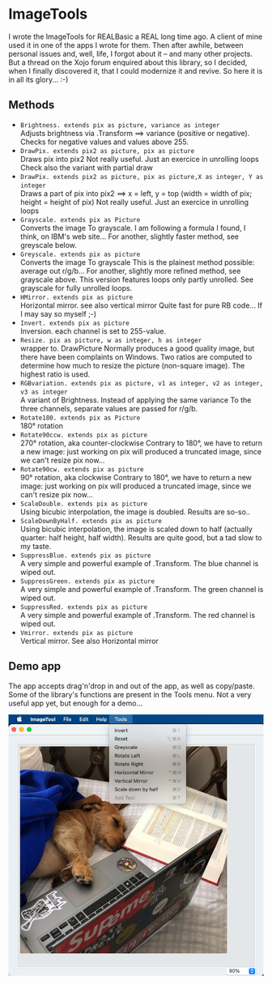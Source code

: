 # ImageTools

I wrote the ImageTools for REALBasic a REAL long time ago. A client of mine used it in one of the apps I wrote for them. Then after awhile, between personal issues and, well, life, I forgot about it – and many other projects. But a thread on the Xojo forum enquired about this library, so I decided, when I finally discovered it, that I could modernize it and revive. So here it is in all its glory... :-)

## Methods

* `Brightness. extends pix as picture, variance as integer`<br>
Adjusts brightness via .Transform ==> variance (positive or negative). Checks for negative values and values above 255.
* `DrawPix. extends pix2 as picture, pix as picture`<br>
Draws pix into pix2
Not really useful. Just an exercice in unrolling loops
Check also the variant with partial draw
* `DrawPix. extends pix2 as picture, pix as picture,X as integer, Y as integer`<br>
Draws a part of pix into pix2 ==> x = left, y = top (width = width of pix; height = height of pix)
Not really useful. Just an exercice in unrolling loops
* `Grayscale. extends pix as Picture`<br>
Converts the image To grayscale. I am following a formula I found, I think, on IBM's web site...
For another, slightly faster method, see greyscale below.
* `Greyscale. extends pix as picture`<br>
Converts the image To grayscale
This is the plainest method possible: average out r/g/b...
For another, slightly more refined method, see grayscale above.
This version features loops only partly unrolled.
See grayscale for fully unrolled loops.
* `HMirror. extends pix as picture`<br>
Horizontal mirror.
see also vertical mirror
Quite fast for pure RB code... If I may say so myself ;-)
* `Invert. extends pix as picture`<br>
Inversion. each channel is set to 255-value.
* `Resize. pix as picture, w as integer, h as integer`<br>
wrapper to. DrawPicture
Normally produces a good quality image, but there have been complaints on Windows.
Two ratios are computed to determine how much to resize the picture (non-square image).
The highest ratio is used.
* `RGBvariation. extends pix as picture, v1 as integer, v2 as integer, v3 as integer`<br>
A variant of Brightness.
Instead of applying the same variance To the three channels, separate values are passed for r/g/b.
* `Rotate180. extends pix as Picture`<br>
180° rotation
* `Rotate90ccw. extends pix as picture`<br>
270° rotation, aka counter-clockwise
Contrary to 180°, we have to return a new image:
just working on pix will produced a truncated image, since we can't resize pix now...
* `Rotate90cw. extends pix as picture`<br>
90° rotation, aka clockwise
Contrary to 180°, we have to return a new image:
just working on pix will produced a truncated image, since we can't resize pix now...
* `ScaleDouble. extends pix as picture`<br>
Using bicubic interpolation, the image is doubled.
Results are so-so..
* `ScaleDownByHalf. extends pix as picture`<br>
Using bicubic interpolation, the image is scaled down to half (actually quarter: half height, half width).
Results are quite good, but a tad slow to my taste.
* `SuppressBlue. extends pix as picture`<br>
A very simple and powerful example of .Transform.
The blue channel is wiped out.
* `SuppressGreen. extends pix as picture`<br>
A very simple and powerful example of .Transform.
The green channel is wiped out.
* `SuppressRed. extends pix as picture`<br>
A very simple and powerful example of .Transform.
The red channel is wiped out.
* `Vmirror. extends pix as picture`<br>
Vertical mirror.
See also Horizontal mirror

## Demo app
The app accepts drag'n'drop in and out of the app, as well as copy/paste. Some of the library's functions are present in the Tools menu. Not a very useful app yet, but enough for a demo...

![Screenshot](Screenshot.png)